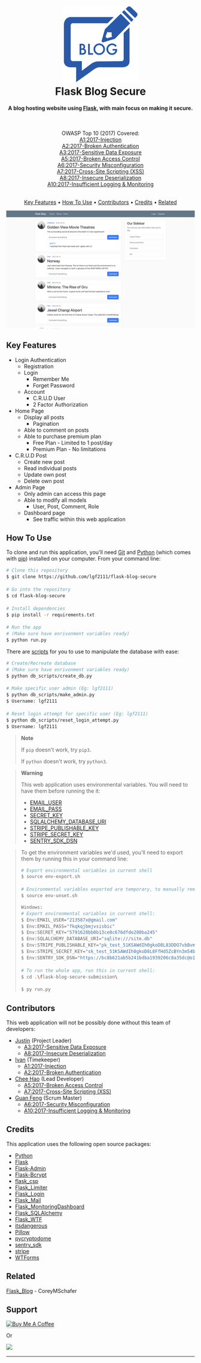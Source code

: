 
<h1 align="center">
  <br>
  <a href="https://flask-blog.lgf2111.repl.co/"><img src="./misc_src/Icon.png" alt="Flask Blog" width="200"></a>
  <br>
  Flask Blog Secure
  <br>
</h1>

<h4 align="center">A blog hosting website using <a href="https://flask.palletsprojects.com/" target="_blank">Flask</a>, with main focus on making it secure.</h4>
<br>
<p align="center">
  OWASP Top 10 (2017) Covered:<br>
  <a href="https://owasp.org/www-project-top-ten/2017/A1_2017-Injection">A1:2017-Injection
  </a></br>
  <a href="https://owasp.org/www-project-top-ten/2017/A2_2017-Broken_Authentication">A2:2017-Broken Authentication
  </a></br>
  <a href="https://owasp.org/www-project-top-ten/2017/A3_2017-Sensitive_Data_Exposure">A3:2017-Sensitive Data Exposure
  </a><br>
  <a href="https://owasp.org/www-project-top-ten/2017/A5_2017-Broken_Access_Control">A5:2017-Broken Access Control
  </a></br>
  <a href="https://owasp.org/www-project-top-ten/2017/A6_2017-Security_Misconfiguration">A6:2017-Security Misconfiguration
  </a></br>
  <a href="https://owasp.org/www-project-top-ten/2017/A7_2017-Cross-Site_Scripting_(XSS)">A7:2017-Cross-Site Scripting (XSS)
  </a></br>
  <a href="https://owasp.org/www-project-top-ten/2017/A8_2017-Insecure_Deserialization">A8:2017-Insecure Deserialization
  </a></br>
  <a href="https://owasp.org/www-project-top-ten/2017/A10_2017-Insufficient_Logging%2526Monitoring">A10:2017-Insufficient Logging & Monitoring
  </a>
<br>
<br>
</p>
<p align="center">
  <a href="#key-features">Key Features</a> •
  <a href="#how-to-use">How To Use</a> •
  <a href="#contributors">Contributors</a> •
  <a href="#credits">Credits</a> •
  <a href="#related">Related</a>
</p>

![screenshot](./misc_src/Website%20Screenshot.png)

## Key Features

* Login Authentication
  - Registration
  - Login
    - Remember Me
    - Forget Password
  - Account
    - C.R.U.D User
    - 2 Factor Authorization
* Home Page
  - Display all posts
    - Pagination
  - Able to comment on posts
  - Able to purchase premium plan
    - Free Plan - Limited to 1 post/day
    - Premium Plan - No limitations
* C.R.U.D Post
  - Create new post
  - Read individual posts
  - Update own post
  - Delete own post
* Admin Page
  - Only admin can access this page
  - Able to modify all models
    - User, Post, Comment, Role
  - Dashboard page
    - See traffic within this web application


## How To Use

To clone and run this application, you'll need [Git](https://git-scm.com) and [Python](https://www.python.org/) (which comes with [pip](https://pypi.org/project/pip/)) installed on your computer. From your command line:

```bash
# Clone this repository
$ git clone https://github.com/lgf2111/flask-blog-secure

# Go into the repository
$ cd flask-blog-secure

# Install dependencies
$ pip install -r requirements.txt

# Run the app 
# (Make sure have enrivonment variables ready)
$ python run.py
```

There are [scripts](.//db_scripts/) for you to use to manipulate the database with ease:

```bash
# Create/Recreate database
# (Make sure have enrivonment variables ready)
$ python db_scripts/create_db.py

# Make specific user admin (Eg: lgf2111)
$ python db_scripts/make_admin.py
$ Username: lgf2111

# Reset login attempt for specific user (Eg: lgf2111)
$ python db_scripts/reset_login_attempt.py
$ Username: lgf2111
```

> **Note**
> 
> If `pip` doesn't work, try `pip3`. 
> 
> If `python` doesn't work, try `python3`.
>


> **Warning**
> 
> This web application uses environmental variables. You will need to have them before running the it:
> - [EMAIL_USER]()
> - [EMAIL_PASS](https://support.google.com/accounts/answer/185833?hl=en)
> - [SECRET_KEY](https://stackoverflow.com/questions/34902378/where-do-i-get-a-secret-key-for-flask)
> - [SQLALCHEMY_DATABASE_URI](https://stackoverflow.com/questions/43466927/sqlalchemy-database-uri-not-set)
> - [STRIPE_PUBLISHABLE_KEY](https://stripe.com/docs/keys)
> - [STRIPE_SECRET_KEY](https://stripe.com/docs/keys)
> - [SENTRY_SDK_DSN](https://docs.sentry.io/product/sentry-basics/dsn-explainer/)

> To get the environment variables we'd used, you'll need to export them by running this in your command line:
> ```bash
> # Export environmental variables in current shell
> $ source env-export.sh
>
> # Environmental variables exported are temporary, to manually remove, run this
> $ source env-unset.sh
> ```
> ```bash
> Windows:
> # Export environmental variables in current shell:
> $ Env:EMAIL_USER="213587x@gmail.com" 
> $ Env:EMAIL_PASS="fkqkqjbmjvsisbic" 
> $ Env:SECRET_KEY="5791628bb0b13ce0c676dfde280ba245" 
> $ Env:SQLALCHEMY_DATABASE_URI="sqlite:///site.db" 
> $ Env:STRIPE_PUBLISHABLE_KEY="pk_test_51KSAWdIh0gkoD8L83DDO7vbBvmC16lk4f6SwHoP9q2cdE3f517t75LXKqkjUeKPrypWOTSAxGVvUUOMl4WFRX0Rh00DF92sQn1" 
> $ Env:STRIPE_SECRET_KEY="sk_test_51KSAWdIh0gkoD8L8FfHd5ZcBYn3m54by2WPc3PLc543DB0tWnR0h58S4A51KFzHaPwFGwxJ8N6262CNR7sEnwl5i00g99nryQJ" 
> $ Env:SENTRY_SDK_DSN="https://bc8b621ab5b241bdba1939206c8a35dc@o1276780.ingest.sentry.io/6605916"
> 
> # To run the whole app, run this in current shell:
> $ cd .\flask-blog-secure-submission\
>
> $ py run.py
> ```


## Contributors

This web application will not be possibly done without this team of developers:

- [Justin](https://www.instagram.com/sun.w.k/) (Project Leader)
  - [A3:2017-Sensitive Data Exposure](https://owasp.org/www-project-top-ten/2017/A3_2017-Sensitive_Data_Exposure)
  - [A8:2017-Insecure Deserialization](https://owasp.org/www-project-top-ten/2017/A8_2017-Insecure_Deserialization)
- [Ivan](https://www.instagram.com/_ivan_teo_/) (Timekeeper)
  - [A1:2017-Injection](https://owasp.org/www-project-top-ten/2017/A1_2017-Injection)
  - [A2:2017-Broken Authentication](https://owasp.org/www-project-top-ten/2017/A2_2017-Broken_Authentication)
- [Chee Hao](https://www.instagram.com/cheeh0w/) (Lead Developer)
  - [A5:2017-Broken Access Control](https://owasp.org/www-project-top-ten/2017/A5_2017-Broken_Access_Control)
  - [A7:2017-Cross-Site Scripting (XSS)](https://owasp.org/www-project-top-ten/2017/A7_2017-Cross-Site_Scripting_(XSS))
- [Guan Feng](https://www.instagram.com/lgf2111/) (Scrum Master)
  - [A6:2017-Security Misconfiguration](https://owasp.org/www-project-top-ten/2017/A6_2017-Security_Misconfiguration)
  - [A10:2017-Insufficient Logging & Monitoring](https://owasp.org/www-project-top-ten/2017/A10_2017-Insufficient_Logging%2526Monitoring)

## Credits

This application uses the following open source packages:

- [Python](https://www.python.org/)
- [Flask](https://flask.palletsprojects.com/)
- [Flask-Admin](https://pypi.org/project/Flask-Admin/)
- [Flask-Bcrypt](https://pypi.org/project/Flask-Bcrypt/)
- [flask_csp](https://pypi.org/project/flask-csp/)
- [Flask_Limiter](https://pypi.org/project/Flask_Limiter/)
- [Flask_Login](https://pypi.org/project/Flask_Login/)
- [Flask_Mail](https://pypi.org/project/Flask_Mail/)
- [Flask_MonitoringDashboard](https://pypi.org/project/Flask_MonitoringDashboard/)
- [Flask_SQLAlchemy](https://pypi.org/project/Flask_SQLAlchemy/)
- [Flask_WTF](https://pypi.org/project/Flask_WTF/)
- [itsdangerous](https://pypi.org/project/itsdangerous/)
- [Pillow](https://pypi.org/project/Pillow/)
- [pycryptodome](https://pypi.org/project/pycryptodome/)
- [sentry_sdk](https://pypi.org/project/sentry_sdk/)
- [stripe](https://pypi.org/project/stripe/)
- [WTForms](https://pypi.org/project/WTForms/)


## Related

[Flask_Blog](https://github.com/CoreyMSchafer/code_snippets/tree/master/Python/Flask_Blog) - CoreyMSchafer

## Support

<a href="https://www.buymeacoffee.com/lgf2111" target="_blank"><img src="https://www.buymeacoffee.com/assets/img/custom_images/purple_img.png" alt="Buy Me A Coffee" style="height: 41px !important;width: 174px !important;box-shadow: 0px 3px 2px 0px rgba(190, 190, 190, 0.5) !important;-webkit-box-shadow: 0px 3px 2px 0px rgba(190, 190, 190, 0.5) !important;" ></a>

<p>Or</p> 

<a href="https://www.patreon.com/lgf2111">
	<img src="https://c5.patreon.com/external/logo/become_a_patron_button@2x.png" width="160">
</a>


****
